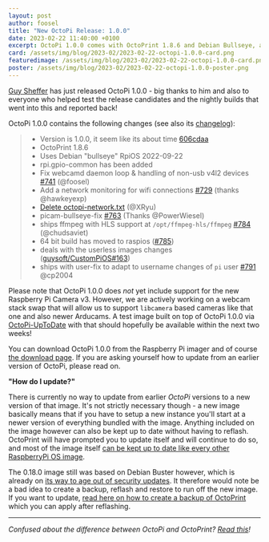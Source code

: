 ```yaml
---
layout: post
author: foosel
title: "New OctoPi Release: 1.0.0"
date: 2023-02-22 11:40:00 +0100
excerpt: OctoPi 1.0.0 comes with OctoPrint 1.8.6 and Debian Bullseye, among other things.
card: /assets/img/blog/2023-02/2023-02-22-octopi-1.0.0-card.png
featuredimage: /assets/img/blog/2023-02/2023-02-22-octopi-1.0.0-card.png
poster: /assets/img/blog/2023-02/2023-02-22-octopi-1.0.0-poster.png
---
```


[Guy Sheffer](https://github.com/guysoft) has just released OctoPi 1.0.0 - big thanks to him and also to everyone who helped test the release candidates and the nightly builds that went into this and reported back!

OctoPi 1.0.0 contains the following changes (see also its [changelog](https://github.com/guysoft/OctoPi/releases/tag/1.0.0)):

> * Version is 1.0.0, it seem like its about time [606cdaa](https://github.com/guysoft/OctoPi/commit/b6b7f3623aa59021513693596537543b725aff04)
> * OctoPrint 1.8.6
> * Uses Debian "bullseye" RpiOS 2022-09-22
> * rpi.gpio-common has been added
> * Fix webcamd daemon loop & handling of non-usb v4l2 devices [#741](https://github.com/guysoft/OctoPi/issues/741)  (@foosel)
> * Add a network monitoring for wifi connections [#729](https://github.com/guysoft/OctoPi/issues/729) (thanks @hawkeyexp)
> * [Delete octopi-network.txt](https://github.com/guysoft/OctoPi/commit/ca2840ced1dc6ae398e4c693927a4527514b042a) (@XRyu)
> * picam-bullseye-fix [#763](https://github.com/guysoft/OctoPi/issues/763) (Thanks @PowerWiesel)
> * ships ffmpeg with HLS support at ``/opt/ffmpeg-hls/ffmpeg`` [#784](https://github.com/guysoft/OctoPi/issues/784) (@chudsaviet)
> * 64 bit build has moved to raspios ([#785](https://github.com/guysoft/OctoPi/issues/785))
> * deals with the userless images changes ([guysoft/CustomPiOS#163](https://github.com/guysoft/CustomPiOS/issues/163))
> * ships with user-fix to adapt to username changes of `pi` user [#791](https://github.com/guysoft/OctoPi/issues/791) @cp2004

Please note that OctoPi 1.0.0 does *not* yet include support for the new Raspberry Pi Camera v3. However, we are actively working on a webcam stack swap that will allow us to support `libcamera` based cameras like that one and also newer Arducams. A test image built on top of OctoPi 1.0.0 via [OctoPi-UpToDate](https://github.com/OctoPrint/OctoPi-UpToDate/) with that should hopefully be available within the next two weeks!

You can download OctoPi 1.0.0 from the Raspberry Pi imager and of course [the download page](http://octoprint.org/download/). If you are asking yourself how to update from an earlier version of OctoPi, please read on.

**"How do I update?"**

There is currently no way to update from earlier *OctoPi* versions to a new version of that image. It's not strictly necessary though - a new image basically means that if you have to setup a new instance you'll start at a newer version of everything bundled with the image. Anything included on the image however can also be kept up to date without having to reflash. OctoPrint will have prompted you to update itself and will continue to do so, and most of the image itself [can be kept up to date like every other RaspberryPi OS image](https://www.raspberrypi.com/documentation/computers/os.html#updating-and-upgrading-raspberry-pi-os).

The 0.18.0 image still was based on Debian Buster however, which is already on [its way to age out of security updates](https://endoflife.date/debian). It therefore would note be a bad idea to create a backup, reflash and restore to run off the new image. If you want to update, [read here on how to create a backup of OctoPrint](https://community.octoprint.org/t/how-do-i-backup-my-octoprint-settings-on-octopi/1489) which you can apply after reflashing.

---

*Confused about the difference between OctoPi and OctoPrint? [Read this](https://community.octoprint.org/t/what-is-the-difference-between-octoprint-and-octopi-are-they-the-same-thing/185)!*
